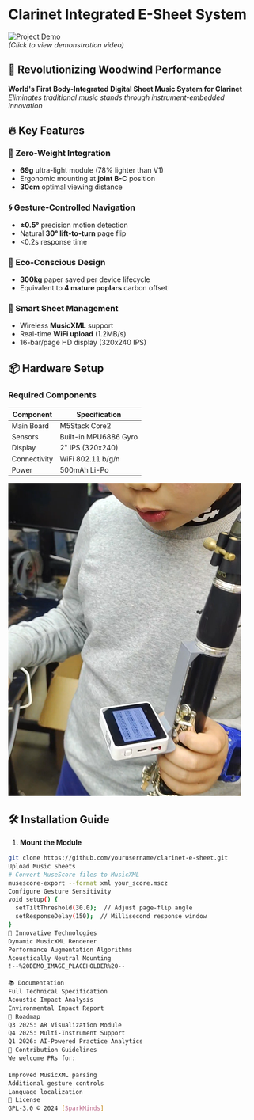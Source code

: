 # Clarinet Integrated E-Sheet System

[![Project Demo](<!-- GIF_OR_VIDEO_PLACEHOLDER -->)](Pics/introduction.gif)  
*(Click to view demonstration video)*

## 🎻 Revolutionizing Woodwind Performance
**World's First Body-Integrated Digital Sheet Music System for Clarinet**  
*Eliminates traditional music stands through instrument-embedded innovation*

## 🔥 Key Features
### 🎯 Zero-Weight Integration
- **69g** ultra-light module (78% lighter than V1)
- Ergonomic mounting at **joint B-C** position
- **30cm** optimal viewing distance

### 🌀 Gesture-Controlled Navigation
- **±0.5°** precision motion detection
- Natural **30° lift-to-turn** page flip
- <0.2s response time

### 🌱 Eco-Conscious Design
- **300kg** paper saved per device lifecycle
- Equivalent to **4 mature poplars** carbon offset

### 🎼 Smart Sheet Management
- Wireless **MusicXML** support
- Real-time **WiFi upload** (1.2MB/s)
- 16-bar/page HD display (320x240 IPS)

## 📦 Hardware Setup
### Required Components
| Component | Specification |
|-----------|---------------|
| Main Board | M5Stack Core2 |
| Sensors | Built-in MPU6886 Gyro |
| Display | 2" IPS (320x240) |
| Connectivity | WiFi 802.11 b/g/n |
| Power | 500mAh Li-Po |

![Hardware Installation](Pics/pic3.png)

## 🛠️ Installation Guide
1. **Mount the Module**
```bash
git clone https://github.com/yourusername/clarinet-e-sheet.git
​​Upload Music Sheets​​
# Convert MuseScore files to MusicXML
musescore-export --format xml your_score.mscz
​​Configure Gesture Sensitivity​​
void setup() {
  setTiltThreshold(30.0);  // Adjust page-flip angle
  setResponseDelay(150);  // Millisecond response window
}
🌟 Innovative Technologies
​​Dynamic MusicXML Renderer​​
​​Performance Augmentation Algorithms​​
​​Acoustically Neutral Mounting​​
!--%20DEMO_IMAGE_PLACEHOLDER%20--

📚 Documentation
Full Technical Specification
Acoustic Impact Analysis
Environmental Impact Report
🚧 Roadmap
​​Q3 2025: AR Visualization Module
​​Q4 2025​​: Multi-Instrument Support
​​Q1 2026​​: AI-Powered Practice Analytics
🤝 Contribution Guidelines
We welcome PRs for:

Improved MusicXML parsing
Additional gesture controls
Language localization
📜 License
GPL-3.0 © 2024 [SparkMinds]